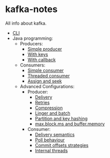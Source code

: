 # kafka-notes

All info about kafka.

- [CLI](docs/CLI.md)
- Java programming:
    * Producers:
        * [Simple producer](docs/Java/Producer/Producer.md) 
        * [With keys](docs/Java/Producer/ProducerWithKeys.md)
        * [With callback](docs/Java/Producer/ProducerWithCallback.md)
    * Consumers: 
        * [Simple consumer](docs/Java/Consumer/Consumer.md)
        * [Threaded consumer](docs/Java/Consumer/ConsumerThread.md)
        * [Assign and seek](docs/Java/Consumer/ConsumerAssignAndSeek.md)
    * Advanced Configurations:
        * Producer:
            * [Delivery](docs/Java/AdvancedConfigurations/Producer/Delivery/Acks.md)
            * [Retries](docs/Java/AdvancedConfigurations/Producer/Retries/Retries.md)
            * [Compression](docs/Java/AdvancedConfigurations/Producer/Compression/Compression.md)
            * [Linger and batch](docs/Java/AdvancedConfigurations/Producer/LingerBatch/LingerBatch.md)
            * [Partition and key hashing](docs/Java/AdvancedConfigurations/Producer/Partition/Partition.md)
            * [max.block.ms and buffer.memory](docs/Java/AdvancedConfigurations/Producer/MaxBlockAndBufferMemory/MaxBlockAndBufferMemory.md)
        * Consumer:
            * [Delivery semantics](docs/Java/AdvancedConfigurations/Consumer/Semantics/Semantics.md)
            * [Poll behaviour](docs/Java/AdvancedConfigurations/Consumer/PollBehaviour/PollBehaviour.md)
            * [Commit offsets strategies](docs/Java/AdvancedConfigurations/Consumer/CommitOffsetStrategies/CommitOffsetStrategies.md)
            * [Internal threads](docs/Java/AdvancedConfigurations/Consumer/InternalThreads/InternalThreads.md)
           